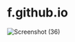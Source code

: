 # f.github.io
![Screenshot (36)](https://user-images.githubusercontent.com/114296841/192551329-8b01eaed-180e-43be-ba67-c7803ebbdf4a.png)

